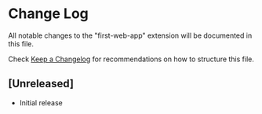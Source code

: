 # Change Log

All notable changes to the "first-web-app" extension will be documented in this file.

Check [Keep a Changelog](http://keepachangelog.com/) for recommendations on how to structure this file.

## [Unreleased]

- Initial release
